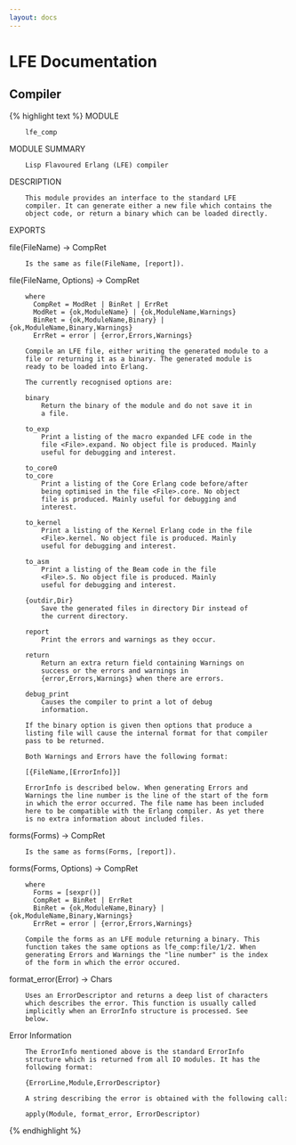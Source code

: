 ```yaml
---
layout: docs
---
```


# LFE Documentation

## Compiler

{% highlight text %}
MODULE

        lfe_comp

MODULE SUMMARY

        Lisp Flavoured Erlang (LFE) compiler

DESCRIPTION

        This module provides an interface to the standard LFE
        compiler. It can generate either a new file which contains the
        object code, or return a binary which can be loaded directly.

EXPORTS

file(FileName) -> CompRet

        Is the same as file(FileName, [report]).

file(FileName, Options) -> CompRet

        where
          CompRet = ModRet | BinRet | ErrRet
          ModRet = {ok,ModuleName} | {ok,ModuleName,Warnings}
          BinRet = {ok,ModuleName,Binary} | {ok,ModuleName,Binary,Warnings}
          ErrRet = error | {error,Errors,Warnings}

        Compile an LFE file, either writing the generated module to a
        file or returning it as a binary. The generated module is
        ready to be loaded into Erlang.

        The currently recognised options are:

        binary
            Return the binary of the module and do not save it in
            a file.

        to_exp
            Print a listing of the macro expanded LFE code in the
            file <File>.expand. No object file is produced. Mainly
            useful for debugging and interest.

        to_core0
        to_core
            Print a listing of the Core Erlang code before/after
            being optimised in the file <File>.core. No object
            file is produced. Mainly useful for debugging and
            interest.

        to_kernel
            Print a listing of the Kernel Erlang code in the file
            <File>.kernel. No object file is produced. Mainly
            useful for debugging and interest.

        to_asm
            Print a listing of the Beam code in the file
            <File>.S. No object file is produced. Mainly
            useful for debugging and interest.

        {outdir,Dir}
            Save the generated files in directory Dir instead of
            the current directory.

        report
            Print the errors and warnings as they occur.

        return
            Return an extra return field containing Warnings on
            success or the errors and warnings in
            {error,Errors,Warnings} when there are errors.

        debug_print
            Causes the compiler to print a lot of debug
            information.

        If the binary option is given then options that produce a
        listing file will cause the internal format for that compiler
        pass to be returned.

        Both Warnings and Errors have the following format:

        [{FileName,[ErrorInfo]}]

        ErrorInfo is described below. When generating Errors and
        Warnings the line number is the line of the start of the form
        in which the error occurred. The file name has been included
        here to be compatible with the Erlang compiler. As yet there
        is no extra information about included files.

forms(Forms) -> CompRet

        Is the same as forms(Forms, [report]).

forms(Forms, Options) -> CompRet

        where
          Forms = [sexpr()]
          CompRet = BinRet | ErrRet
          BinRet = {ok,ModuleName,Binary} | {ok,ModuleName,Binary,Warnings}
          ErrRet = error | {error,Errors,Warnings}

        Compile the forms as an LFE module returning a binary. This
        function takes the same options as lfe_comp:file/1/2. When
        generating Errors and Warnings the "line number" is the index
        of the form in which the error occured.

format_error(Error) -> Chars

        Uses an ErrorDescriptor and returns a deep list of characters
        which describes the error. This function is usually called
        implicitly when an ErrorInfo structure is processed. See
        below.

Error Information

        The ErrorInfo mentioned above is the standard ErrorInfo
        structure which is returned from all IO modules. It has the
        following format:

        {ErrorLine,Module,ErrorDescriptor}

        A string describing the error is obtained with the following call:

        apply(Module, format_error, ErrorDescriptor)
{% endhighlight %}
